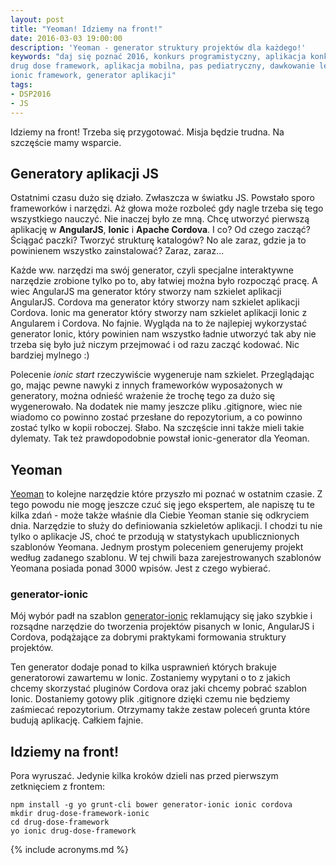```yaml
---
layout: post
title: "Yeoman! Idziemy na front!"
date: 2016-03-03 19:00:00
description: 'Yeoman - generator struktury projektów dla każdego!'
keywords: "daj się poznać 2016, konkurs programistyczny, aplikacja konkursowa,
drug dose framework, aplikacja mobilna, pas pediatryczny, dawkowanie leków, yeoman,
ionic framework, generator aplikacji"
tags:
- DSP2016
- JS
---
```


Idziemy na front! Trzeba się przygotować. Misja będzie trudna. Na szczęście mamy
wsparcie.

## Generatory aplikacji JS

Ostatnimi czasu dużo się działo. Zwłaszcza w światku JS. Powstało sporo frameworków
i narzędzi. Aż głowa może rozboleć gdy nagle trzeba się tego wszystkiego nauczyć. 
Nie inaczej było ze mną. Chcę utworzyć pierwszą aplikację w **AngularJS**, **Ionic** i
**Apache Cordova**. I co? Od czego zacząć? Ściągać paczki? Tworzyć strukturę katalogów?
No ale zaraz, gdzie ja to powinienem wszystko zainstalować? Zaraz, zaraz...

Każde ww. narzędzi ma swój generator, czyli specjalne interaktywne narzędzie
zrobione tylko po to, aby łatwiej można było rozpocząć pracę. A wiec AngularJS ma
generator który stworzy nam szkielet aplikacji AngularJS. Cordova ma generator
który stworzy nam szkielet aplikacji Cordova. Ionic ma generator który stworzy 
nam szkielet aplikacji Ionic z Angularem i Cordova. No fajnie. Wygląda na to że
najlepiej wykorzystać generator Ionic, który powinien nam wszystko ładnie utworzyć
tak aby nie trzeba się było już niczym przejmować i od razu zacząć kodować. Nic 
bardziej mylnego :)

Polecenie *ionic start* rzeczywiście wygeneruje nam szkielet. Przeglądając go, 
mając pewne nawyki z innych frameworków wyposażonych w generatory, można odnieść
wrażenie że trochę tego za dużo się wygenerowało. Na dodatek nie mamy jeszcze pliku
.gitignore, wiec nie wiadomo co powinno zostać przesłane do repozytorium, a co 
powinno zostać tylko w kopii roboczej. Słabo. Na szczęście inni także mieli takie
dylematy. Tak też prawdopodobnie powstał ionic-generator dla Yeoman.

## Yeoman

[Yeoman](http://yeoman.io/) to kolejne narzędzie które przyszło mi poznać w 
ostatnim czasie. Z tego powodu nie mogę jeszcze czuć się jego ekspertem, ale 
napiszę tu te kilka zdań - może także właśnie dla Ciebie Yeoman stanie się 
odkryciem dnia. Narzędzie to służy do definiowania szkieletów aplikacji. I chodzi 
tu nie tylko o aplikacje JS, choć te przodują w statystykach upublicznionych 
szablonów Yeomana. Jednym prostym poleceniem generujemy projekt według zadanego 
szablonu. W tej chwili baza zarejestrowanych szablonów Yeomana posiada ponad 3000 
wpisów. Jest z czego wybierać.

### generator-ionic

Mój wybór padł na szablon [generator-ionic](https://github.com/diegonetto/generator-ionic)
reklamujący się jako szybkie i rozsądne narzędzie do tworzenia
projektów pisanych w Ionic, AngularJS i Cordova, podążające za dobrymi praktykami
formowania struktury projektów.

Ten generator dodaje ponad to kilka usprawnień których brakuje generatorowi
zawartemu w Ionic. Zostaniemy wypytani o to z jakich chcemy skorzystać pluginów 
Cordova oraz jaki chcemy pobrać szablon Ionic. Dostaniemy gotowy plik .gitignore
dzięki czemu nie będziemy zaśmiecać repozytorium. Otrzymamy także zestaw poleceń
grunta które budują aplikację. Całkiem fajnie.

## Idziemy na front!

Pora wyruszać. Jedynie kilka kroków dzieli nas przed pierwszym zetknięciem z 
frontem:

    npm install -g yo grunt-cli bower generator-ionic ionic cordova
    mkdir drug-dose-framework-ionic
    cd drug-dose-framework
    yo ionic drug-dose-framework

{% include acronyms.md %}